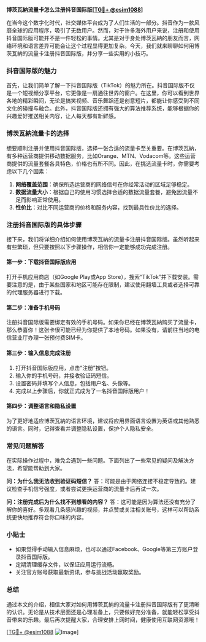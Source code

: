 **博茨瓦納流量卡怎么注册抖音国际版[[TG💪+ @esim1088](https://t.me/s/esim1088)]**

在当今这个数字化时代，社交媒体平台成为了人们生活的一部分。抖音作为一款风靡全球的应用程序，吸引了无数用户。然而，对于许多海外用户来说，注册和使用抖音国际版可能并不是一件轻松的事情。尤其是对于身处博茨瓦納的朋友而言，网络环境和语言差异可能会让这个过程显得更加复杂。今天，我们就来聊聊如何用博茨瓦納的流量卡注册抖音国际版，并分享一些实用的小技巧。

### 抖音国际版的魅力

首先，让我们简单了解一下抖音国际版（TikTok）的魅力所在。抖音国际版不仅是一个短视频分享平台，它更像是一扇通往世界的窗户。在这里，你可以看到世界各地的精彩瞬间，无论是搞笑视频、音乐舞蹈还是创意短片，都能让你感受到不同文化的碰撞与融合。此外，抖音国际版还拥有强大的算法推荐系统，能够根据你的兴趣爱好推送相关内容，让人每天都有新鲜感。

### 博茨瓦納流量卡的选择

想要顺利注册并使用抖音国际版，选择一张合适的流量卡至关重要。在博茨瓦納，有多种运营商提供移动数据服务，比如Orange、MTN、Vodacom等。这些运营商提供的流量套餐各具特色，价格也有所不同。因此，在挑选流量卡时，你需要考虑以下几个因素：

1. **网络覆盖范围**：确保所选运营商的网络信号在你经常活动的区域足够稳定。
2. **数据流量大小**：根据自己的使用习惯选择合适的数据流量套餐，避免因流量不足而影响正常使用。
3. **性价比**：对比不同运营商的价格和服务内容，找到最具性价比的选择。

### 注册抖音国际版的具体步骤

接下来，我们将详细介绍如何使用博茨瓦納的流量卡注册抖音国际版。虽然听起来有些繁琐，但只要按照以下步骤操作，相信你一定能够成功完成注册。

#### 第一步：下载抖音国际版应用

打开手机应用商店（如Google Play或App Store），搜索“TikTok”并下载安装。需要注意的是，由于某些国家和地区可能存在限制，建议使用翻墙工具或者选择可靠的代理服务器进行下载。

#### 第二步：准备手机号码

注册抖音国际版需要绑定有效的手机号码。如果你已经在博茨瓦納购买了流量卡，那么恭喜你！这张卡很可能已经为你提供了本地号码。如果没有，请前往当地的电信营业厅办理一张预付费SIM卡。

#### 第三步：输入信息完成注册

1. 打开抖音国际版应用，点击“注册”按钮。
2. 输入你的手机号码，并接收验证码短信。
3. 设置密码并填写个人信息，包括用户名、头像等。
4. 完成以上步骤后，你就正式成为了一名抖音国际版用户！

#### 第四步：调整语言和隐私设置

为了更好地适应博茨瓦納的语言环境，建议将应用界面语言设置为英语或其他熟悉的语言。同时，记得查看并调整隐私设置，保护个人隐私安全。

### 常见问题解答

在实际操作过程中，难免会遇到一些问题。下面列出了一些常见的疑问及解决方法，希望能帮助到大家。

**问：为什么我无法收到验证码短信？**
答：可能是由于网络连接不稳定导致的。建议检查手机信号强度，或者尝试更换运营商的流量卡后再试一次。

**问：注册完成后为什么找不到想看的内容？**
答：这可能是因为算法还没有充分了解你的喜好。多观看几条感兴趣的视频，并点赞或关注相关账号，这样可以帮助系统更快地推荐符合你口味的内容。

### 小贴士

- 如果觉得手动输入信息麻烦，也可以通过Facebook、Google等第三方账户登录抖音国际版。
- 定期清理缓存文件，以保证应用运行流畅。
- 关注官方账号获取最新资讯，参与挑战活动赢取奖励。

### 总结

通过本文的介绍，相信大家对如何用博茨瓦納的流量卡注册抖音国际版有了更清晰的认识。无论是从技术层面还是心理准备上，只要做好充分准备，就能轻松享受抖音带来的乐趣。最后再次提醒大家，合理安排上网时间，健康使用互联网资源哦！

[[TG💪+ @esim1088](https://t.me/s/esim1088) ![Image](https://i.postimg.cc/4NQfJmqS/Snipaste-2025-05-13-00-14-12.png)]